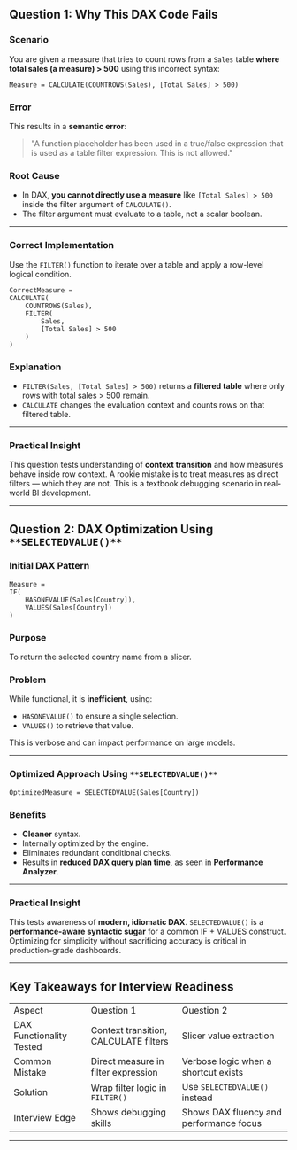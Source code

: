 ## **Question 1: Why This DAX Code Fails**

### **Scenario**

You are given a measure that tries to count rows from a `Sales` table **where total sales (a measure) > 500** using this incorrect syntax:

```Plain
Measure = CALCULATE(COUNTROWS(Sales), [Total Sales] > 500)
```

### **Error**

This results in a **semantic error**:

> "A function placeholder has been used in a true/false expression that is used as a table filter expression. This is not allowed."

### **Root Cause**

- In DAX, **you cannot directly use a measure** like `[Total Sales] > 500` inside the filter argument of `CALCULATE()`.
- The filter argument must evaluate to a table, not a scalar boolean.

---

### **Correct Implementation**

Use the `FILTER()` function to iterate over a table and apply a row-level logical condition.

```Plain
CorrectMeasure =
CALCULATE(
    COUNTROWS(Sales),
    FILTER(
        Sales,
        [Total Sales] > 500
    )
)
```

### **Explanation**

- `FILTER(Sales, [Total Sales] > 500)` returns a **filtered table** where only rows with total sales > 500 remain.
- `CALCULATE` changes the evaluation context and counts rows on that filtered table.

---

### **Practical Insight**

This question tests understanding of **context transition** and how measures behave inside row context. A rookie mistake is to treat measures as direct filters — which they are not. This is a textbook debugging scenario in real-world BI development.

---

## **Question 2: DAX Optimization Using** `**SELECTEDVALUE()**`

### **Initial DAX Pattern**

```Plain
Measure =
IF(
    HASONEVALUE(Sales[Country]),
    VALUES(Sales[Country])
)
```

### **Purpose**

To return the selected country name from a slicer.

### **Problem**

While functional, it is **inefficient**, using:

- `HASONEVALUE()` to ensure a single selection.
- `VALUES()` to retrieve that value.

This is verbose and can impact performance on large models.

---

### **Optimized Approach Using** `**SELECTEDVALUE()**`

```Plain
OptimizedMeasure = SELECTEDVALUE(Sales[Country])
```

### **Benefits**

- **Cleaner** syntax.
- Internally optimized by the engine.
- Eliminates redundant conditional checks.
- Results in **reduced DAX query plan time**, as seen in **Performance Analyzer**.

---

### **Practical Insight**

This tests awareness of **modern, idiomatic DAX**. `SELECTEDVALUE()` is a **performance-aware syntactic sugar** for a common IF + VALUES construct. Optimizing for simplicity without sacrificing accuracy is critical in production-grade dashboards.

---

## **Key Takeaways for Interview Readiness**

|   |   |   |
|---|---|---|
|Aspect|Question 1|Question 2|
|DAX Functionality Tested|Context transition, CALCULATE filters|Slicer value extraction|
|Common Mistake|Direct measure in filter expression|Verbose logic when a shortcut exists|
|Solution|Wrap filter logic in `FILTER()`|Use `SELECTEDVALUE()` instead|
|Interview Edge|Shows debugging skills|Shows DAX fluency and performance focus|

---
